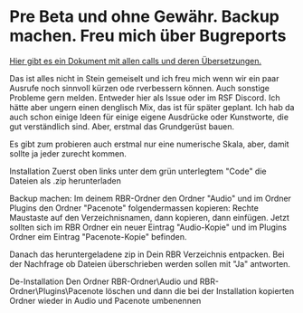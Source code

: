 # Pre Beta und ohne Gewähr. Backup machen. Freu mich über Bugreports

[Hier gibt es ein Dokument mit allen calls und deren Übersetzungen.](https://docs.google.com/spreadsheets/d/16JNYN5hyVEVwLDBPyIYdAFQwzVh-pTOagwt5hppMIM4/edit#gid=643819232)

Das ist alles nicht in Stein gemeiselt und ich freu mich wenn wir ein paar Ausrufe noch sinnvoll kürzen ode rverbessern können. Auch sonstige Probleme gern melden. Entweder hier als Issue oder im RSF Discord. Ich hätte aber ungern einen denglisch Mix, das ist für später geplant. Ich hab da auch schon einige Ideen für einige eigene Ausdrücke oder Kunstworte, die gut verständlich sind. Aber, erstmal das Grundgerüst bauen.

Es gibt zum probieren auch erstmal nur eine numerische Skala, aber, damit sollte ja jeder zurecht kommen.

Installation
Zuerst oben links unter dem grün unterlegtem "Code" die Dateien als .zip herunterladen

Backup machen: Im deinem RBR-Ordner den Ordner "Audio" und im Ordner Plugins den Ordner "Pacenote" folgendermassen kopieren: Rechte Maustaste auf den Verzeichnisnamen, dann kopieren, dann einfügen. Jetzt sollten sich im RBR Ordner ein neuer Eintrag "Audio-Kopie" und im Plugins Ordner eim Eintrag "Pacenote-Kopie" befinden.

Danach das heruntergeladene zip in Dein RBR Verzeichnis entpacken. Bei der Nachfrage ob Dateien überschrieben werden sollen mit "Ja" antworten.

De-Installation
Den Ordner RBR-Ordner\Audio und RBR-Ordner\Plugins\Pacenote löschen und dann die bei der Installation kopierten Ordner wieder in Audio und Pacenote umbenennen

